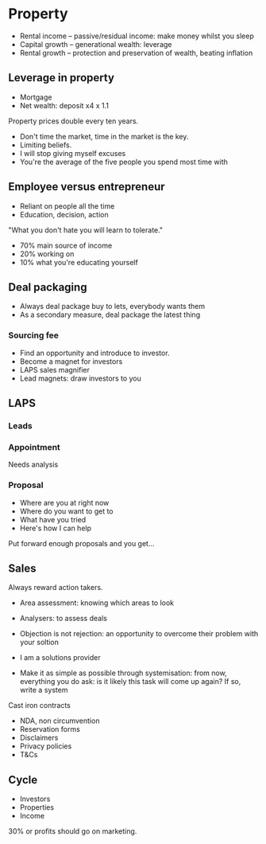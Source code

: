 # Property

- Rental income – passive/residual income: make money whilst you sleep
- Capital growth – generational wealth: leverage
- Rental growth – protection and preservation of wealth, beating inflation

## Leverage in property
- Mortgage
- Net wealth: deposit x4 x 1.1

Property prices double every ten years.

- Don't time the market, time in the market is the key.
- Limiting beliefs.
- I will stop giving myself excuses
- You're the average of the five people you spend most time with

## Employee versus entrepreneur
- Reliant on people all the time
- Education, decision, action

"What you don't hate you will learn to tolerate."

- 70% main source of income
- 20% working on
- 10% what you're educating yourself

## Deal packaging
- Always deal package buy to lets, everybody wants them
- As a secondary measure, deal package the latest thing

### Sourcing fee
- Find an opportunity and introduce to investor.
- Become a magnet for investors
- LAPS sales magnifier
- Lead magnets: draw investors to you

## LAPS
### Leads

### Appointment
Needs analysis

### Proposal
- Where are you at right now
- Where do you want to get to
- What have you tried
- Here's how I can help

Put forward enough proposals and you get...

## Sales
Always reward action takers.

- Area assessment: knowing which areas to look
- Analysers: to assess deals

- Objection is not rejection: an opportunity to overcome their problem with your soltion
- I am a solutions provider
- Make it as simple as possible through systemisation: from now, everything you do ask: is it likely this task will come up again? If so, write a system

Cast iron contracts
- NDA, non circumvention
- Reservation forms
- Disclaimers
- Privacy policies
- T&Cs

## Cycle
- Investors
- Properties
- Income

30% or profits should go on marketing.

